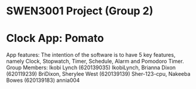 # SWEN3001 Project (Group 2)
# Clock App: Pomato
App features: The intention of the software is to have 5 key features, namely Clock, Stopwatch, Timer, Schedule, Alarm and Pomodoro Timer.
Group Members:
Ikobi Lynch (620139035) IkobiLynch,
Brianna Dixon (620119239) BriDixon,
Sherylee West (620139139) Sher-123-cpu,
Nakeeba Bowes (620139183) annia004
